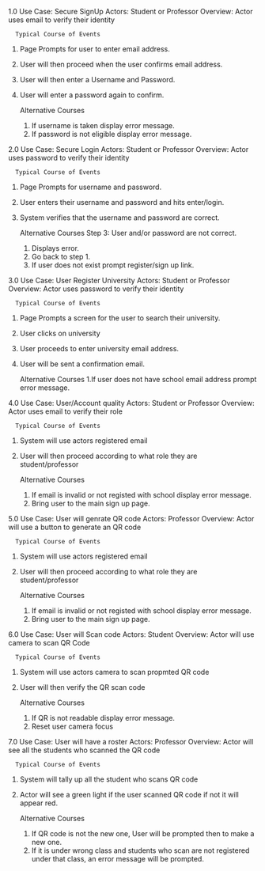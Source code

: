 1.0 Use Case: Secure SignUp
      Actors: Student or Professor
      Overview: Actor uses email to verify their identity 

      Typical Course of Events
1. Page Prompts for user to enter email address.
2. User will then proceed when the user confirms email address.
3. User will then enter a Username and Password.
4. User will enter a password again to confirm.
 
      Alternative Courses
      1. If username is taken display error message.
      2. If password is not eligible display error message.

2.0 Use Case: Secure Login
      Actors: Student or Professor
      Overview: Actor uses password to verify their identity 

      Typical Course of Events
1. Page Prompts for username and password.
2. User enters their username and password and hits enter/login.
3. System verifies that the username and password are correct.

      Alternative Courses
      Step 3: User and/or password are not correct.
      1. Displays error.
      2. Go back to step 1.
      3. If user does not exist prompt register/sign up link.

3.0 Use Case: User Register University 
      Actors: Student or Professor 
      Overview: Actor uses password to verify their identity 

      Typical Course of Events
1. Page Prompts a screen for the user to search their university. 
2. User clicks on university 
3. User proceeds to enter university email address.
4. User will be sent a confirmation email.

      Alternative Courses
1.If user does not have school email address prompt error message.

4.0 Use Case: User/Account quality
      Actors: Student or Professor
      Overview: Actor uses email to verify their role

      Typical Course of Events
1. System will use actors registered email 
2. User will then proceed according to what role they are student/professor 
 
      Alternative Courses
      1. If email is invalid or not registed with school display error message.
      2. Bring user to the main sign up page.
  
5.0 Use Case: User will genrate QR code 
      Actors: Professor
      Overview: Actor will use a button to generate an QR code

      Typical Course of Events
1. System will use actors registered email 
2. User will then proceed according to what role they are student/professor 
 
      Alternative Courses
      1. If email is invalid or not registed with school display error message.
      2. Bring user to the main sign up page.
   
6.0 Use Case: User will Scan code
      Actors: Student
      Overview: Actor will use camera to scan QR Code

      Typical Course of Events
1. System will use actors camera to scan propmted QR code  
2. User will then verify the QR scan code
 
      Alternative Courses
      1. If QR is not readable display error message.
      2. Reset user camera focus 

7.0 Use Case: User will have a roster
      Actors: Professor
      Overview: Actor will see all the students who scanned the QR code

      Typical Course of Events
1. System will tally up all the student who scans QR code
2. Actor will see a green light if the user scanned QR code if not it will appear red.
 
      Alternative Courses
      1. If QR code is not the new one, User will be prompted then to make a new one.
      2. If it is under wrong class and students  who scan are not registered under that class, an error message will be prompted.

